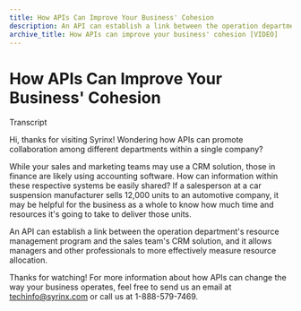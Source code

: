```yaml
---
title: How APIs Can Improve Your Business' Cohesion
description: An API can establish a link between the operation department's resource management program and the sales team's CRM solution.
archive_title: How APIs can improve your business' cohesion [VIDEO]
---
```


# How APIs Can Improve Your Business' Cohesion


Transcript 

Hi, thanks for visiting Syrinx! Wondering how APIs can promote collaboration among different departments within a single company?  

While your sales and marketing teams may use a CRM solution, those in finance are likely using accounting software. How can information within these respective systems be easily shared? If a salesperson at a car suspension manufacturer sells 12,000 units to an automotive company, it may be helpful for the business as a whole to know how much time and resources it's going to take to deliver those units.  

An API can establish a link between the operation department's resource management program and the sales team's CRM solution, and it allows managers and other professionals to more effectively measure resource allocation.  

Thanks for watching! For more information about how APIs can change the way your business operates, feel free to send us an email at techinfo@syrinx.com or call us at 1-888-579-7469.
